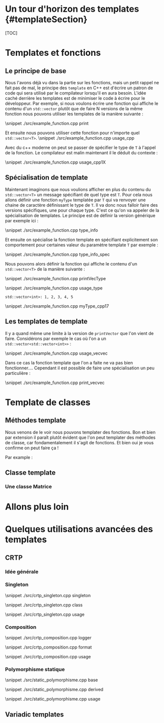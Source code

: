 
Un tour d'horizon des templates     {#templateSection}
===============================

[TOC]

# Templates et fonctions 

## Le principe de base 

Nous l'avons déjà vu dans la partie sur les fonctions, mais un petit rappel ne fait pas de mal, le principe des `template` en C++ est d'écrire un patron de code qui sera utilisé par le compilateur lorsqu'il en aura besoin. L'idée caché derrière les templates est de minimiser le code à écrire pour le développeur. Par exemple, si nous voulons écrire une fonction qui affiche le contenu d'un `std::vector` plutôt que de faire N versions de la même fonction nous pouvons utiliser les templates de la manière suivante : 

\snippet ./src/example_function.cpp print

Et ensuite nous pouvons utiliser cette fonction pour n'importe quel `std::vector<T>`. 
\snippet ./src/example_function.cpp usage_cpp

Avec du c++ moderne on peut se passer de spécifier le type de `T` à l'appel de la fonction. Le compilateur est malin maintenant il le déduit du contexte : 

\snippet ./src/example_function.cpp usage_cpp1X

## Spécialisation de template 

Maintenant imaginons que nous voulions afficher en plus du contenu du `std::vector<T>` un message spécifiant de quel type est `T`. Pour cela nous allons définir une fonction `myType` templatée par `T` qui va renvoyer une chaine de caractère définissant le type de `T`. Il va donc nous falloir faire des versions spécifiques, une pour chaque type. C'est ce qu'on va appeler de la spécialisation de templates. Le principe est de définir la version générique par exemple ici : 

\snippet ./src/example_function.cpp type_info 

Et ensuite on spécialise la fonction template en spécifiant explicitement son comportement pour certaines valeur du paramètre template `T` par exemple : 

\snippet ./src/example_function.cpp type_info_spec

Nous pouvons alors définir la fonction qui affiche le contenu d'un `std::vector<T>` de la manière suivante : 

\snippet ./src/example_function.cpp printVecType

\snippet ./src/example_function.cpp usage_type 

```
std::vector<int>: 1, 2, 3, 4, 5
```

\snippet ./src/example_function.cpp myType_cpp17

## Les templates de template

Il y a quand même une limite à la version de `printVector` que l'on vient de faire. Considérons par exemple le cas où l'on a un `std::vector<std::vector<int>>` : 

\snippet ./src/example_function.cpp usage_vecvec

Dans ce cas la fonction template que l'on a faite ne va pas bien fonctionner.... Cependant il est possible de faire une spécialisation un peu particulière : 

\snippet ./src/example_function.cpp print_vecvec



# Template de classes 

## Méthodes template

Nous venons de le voir nous pouvons templater des fonctions. Bon et bien par extension il paraît plutôt évident que l'on peut templater des méthodes de classe, car fondamentalement il s'agit de fonctions. Et bien oui je vous confirme on peut faire ça ! 

Par example : 

## Classe template 


### Une classe Matrice

# Allons plus loin 

# Quelques utilisations avancées des templates 

## CRTP 

### Idée générale

### Singleton 

\snippet ./src/crtp_singleton.cpp singleton

\snippet ./src/crtp_singleton.cpp class

\snippet ./src/crtp_singleton.cpp usage


### Composition 

\snippet ./src/crtp_composition.cpp logger

\snippet ./src/crtp_composition.cpp format

\snippet ./src/crtp_composition.cpp usage

### Polymorphisme statique 


\snippet ./src/static_polymorphisme.cpp base

\snippet ./src/static_polymorphisme.cpp derived

\snippet ./src/static_polymorphisme.cpp usage


## Variadic templates 